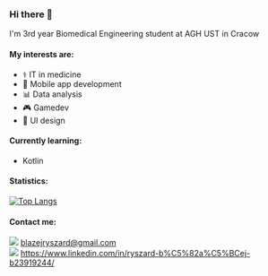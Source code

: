 ### Hi there 👋

I'm 3rd year Biomedical Engineering student at AGH UST in Cracow
#### My interests are:
  - ⚕️ IT in medicine
  - 📱 Mobile app development
  - 📊 Data analysis
  - 🎮 Gamedev
  - 📒 UI design
#### Currently learning:
  - Kotlin
#### Statistics:
[![Top Langs](https://github-readme-stats.vercel.app/api/top-langs/?username=user17359)](https://github.com/anuraghazra/github-readme-stats)
#### Contact me:
<img src="https://img.shields.io/badge/Gmail-D14836?style=for-the-badge&logo=gmail&logoColor=white" /> blazejryszard@gmail.com
</br>
<img src="https://img.shields.io/badge/LinkedIn-0077B5?style=for-the-badge&logo=linkedin&logoColor=white" /> https://www.linkedin.com/in/ryszard-b%C5%82a%C5%BCej-b23919244/
